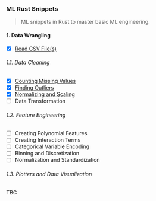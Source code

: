 ### ML Rust Snippets
> ML snippets in Rust to master basic ML engineering.

#### 1. Data Wrangling

- [x] [Read CSV File(s)](csv2struc)
###### 1.1. Data Cleaning
- [x] [Counting Missing Values](csv_missing_custom_delimiter)
- [x] [Finding Outliers](csv_polars_find_outliers)
- [x] [Normalizing and Scaling](csv_polars_normalize)
- [ ] Data Transformation

###### 1.2. Feature Engineering

- [ ] Creating Polynomial Features
- [ ] Creating Interaction Terms
- [ ] Categorical Variable Encoding
- [ ] Binning and Discretization
- [ ] Normalization and Standardization

###### 1.3. Plotters and Data Visualization

TBC
